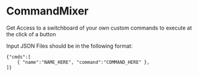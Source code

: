 # CommandMixer

Get Access to a switchboard of your own custom commands to execute at the click of a button

Input JSON Files should be in the following format:

```
{"cmds":[
    { "name":"NAME_HERE", "command":"COMMAND_HERE" },
]}
```

